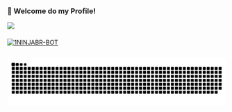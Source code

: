### 👋 Welcome do my Profile!

 <div>
  <a href="https://github.com/1ninjabr">
  <img height="180em" src="https://github-readme-stats.vercel.app/api?username=1ninjabr&show_icons=true&theme=dark&include_all_commits=true&count_private=true"/>
</div>
<div style="display: inline_block"><br>
  <img align="center" alt="1NINJABR-BOT" height="30" width="40" src="https://raw.githubusercontent.com/1NINJABR/1NINJABR/master/icons/yumi-mascara.svg">
</div>
   
  ##
 
![Snake animation](https://github.com/1ninjabr/1ninjabr/blob/output/github-contribution-grid-snake.svg)
